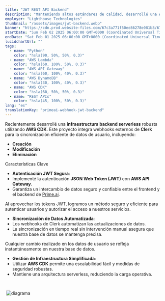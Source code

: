 ```yaml
---
title: "JWT REST API Backend"
description: "Manteniendo altos estándares de calidad, desarrollé una API REST que integra autorización y solicitudes webhook."
employer: "Lighthouse Technologies"
thumbnail: "/assets/images/jwt-backend.webp"
banner: "https://cdn.prod.website-files.com/67c3a771f50ee86278e081b8/67cbf2938dcac0c620425d98_67cbd4e5d19d256af5d102f7_photo-1515879218367-8466d910aaa4.jpeg"
startDate: "Sun Feb 02 2025 06:00:00 GMT+0000 (Coordinated Universal Time)"
endDate: "Sat Feb 01 2025 06:00:00 GMT+0000 (Coordinated Universal Time)"
lucidchartUrl: ""
tags:
  - name: "Python"
    color: "hsla(90, 50%, 50%, 0.3)"
  - name: "AWS Lambda"
    color: "hsla(60, 100%, 50%, 0.3)"
  - name: "AWS API Gateway"
    color: "hsla(60, 100%, 40%, 0.3)"
  - name: "AWS DynamoDB"
    color: "hsla(30, 100%, 40%, 0.3)"
  - name: "AWS CDK"
    color: "hsla(60, 50%, 50%, 0.3)"
  - name: "REST APIs"
    color: "hsla(45, 100%, 50%, 0.3)"
lang: "es"
translationKey: "primeai-webhook-jwt-backend"
---
```


Recientemente desarrollé una **infraestructura backend serverless** robusta utilizando **AWS CDK**. Este proyecto integra webhooks externos de **Clerk** para la sincronización eficiente de datos de usuario, incluyendo:

- **Creación**
- **Modificación**
- **Eliminación**

Características Clave

- **Autenticación JWT Segura**:
- Implementé la autenticación **JSON Web Token (JWT)** con **AWS API Gateway**.
- Garantiza un intercambio de datos seguro y confiable entre el frontend y el backend de [Prime.ai]().

Al aprovechar los tokens JWT, logramos un método seguro y eficiente para autenticar usuarios y autorizar el acceso a nuestros servicios.

- **Sincronización de Datos Automatizada**:
- Los webhooks de Clerk automatizan las actualizaciones de datos.
- La sincronización en tiempo real sin intervención manual asegura que nuestra base de datos se mantenga precisa.

Cualquier cambio realizado en los datos de usuario se refleja instantáneamente en nuestra base de datos.

- **Gestión de Infraestructura Simplificada**:
- Utilizar **AWS CDK** permite una escalabilidad fácil y medidas de seguridad robustas.
- Mantiene una arquitectura serverless, reduciendo la carga operativa.

‍

‍
![diagrama](/assets/images/33afa5c4bf8fc9d4c50343d099d5c0953fe5aaec.png)
